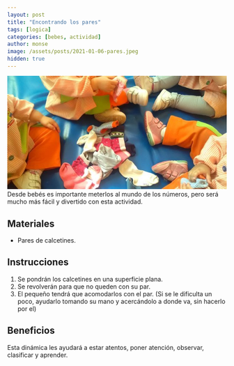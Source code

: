 ```yaml
---
layout: post
title: "Encontrando los pares"
tags: [logica]
categories: [bebes, actividad]
author: monse
image: /assets/posts/2021-01-06-pares.jpeg
hidden: true
---
```

![Actividad de pares](/assets/posts/2021-01-06-pares.jpeg)<br/> 
Desde bebés es importante meterlos al mundo de los números, pero será mucho más fácil y divertido con esta actividad.  
 
## Materiales 
- Pares de calcetines.

## Instrucciones 
1. Se pondrán los calcetines en una superficie plana.
2. Se revolverán para que no queden con su par.
3. El pequeño tendrá que acomodarlos con el par. (Si se le dificulta un poco, ayudarlo tomando su mano y acercándolo a donde va, sin hacerlo por el) 

## Beneficios 
Esta dinámica les ayudará a estar atentos, poner atención, observar, clasificar y aprender.  